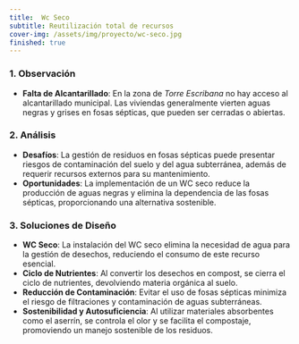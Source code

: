 ```yaml
---
title:  Wc Seco
subtitle: Reutilización total de recursos
cover-img: /assets/img/proyecto/wc-seco.jpg
finished: true
---
```


### 1. Observación
- **Falta de Alcantarillado**: En la zona de *Torre Escribana* no hay acceso al alcantarillado municipal. Las viviendas generalmente vierten aguas negras y grises en fosas sépticas, que pueden ser cerradas o abiertas.

### 2. Análisis
- **Desafíos**: La gestión de residuos en fosas sépticas puede presentar riesgos de contaminación del suelo y del agua subterránea, además de requerir recursos externos para su mantenimiento.
- **Oportunidades**: La implementación de un WC seco reduce la producción de aguas negras y elimina la dependencia de las fosas sépticas, proporcionando una alternativa sostenible.

### 3. Soluciones de Diseño
- **WC Seco**: La instalación del WC seco elimina la necesidad de agua para la gestión de desechos, reduciendo el consumo de este recurso esencial. 
- **Ciclo de Nutrientes**: Al convertir los desechos en compost, se cierra el ciclo de nutrientes, devolviendo materia orgánica al suelo.
- **Reducción de Contaminación**: Evitar el uso de fosas sépticas minimiza el riesgo de filtraciones y contaminación de aguas subterráneas.
- **Sostenibilidad y Autosuficiencia**: Al utilizar materiales absorbentes como el aserrín, se controla el olor y se facilita el compostaje, promoviendo un manejo sostenible de los residuos.


